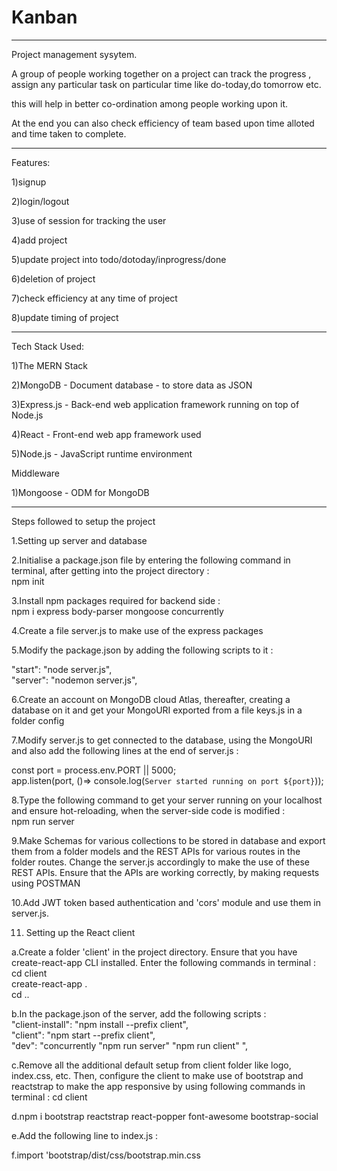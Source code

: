 # Kanban
<hr/>
Project management sysytem.

A group of people working together on a project can track the progress , assign any particular task on particular time like do-today,do tomorrow etc.

this will help in better co-ordination among people working upon it.

At the end you can also check efficiency of team based upon time alloted and time taken to complete.
<hr/>

Features:

1)signup

2)login/logout

3)use of session for tracking the user

4)add project

5)update project into todo/dotoday/inprogress/done

6)deletion of project

7)check efficiency at any time of project

8)update timing of project
<hr/>

Tech Stack Used:

1)The MERN Stack

2)MongoDB - Document database - to store data as JSON

3)Express.js - Back-end web application framework running on top of Node.js

4)React - Front-end web app framework used

5)Node.js - JavaScript runtime environment

Middleware<br/>

1)Mongoose - ODM for MongoDB

<hr/>
Steps followed to setup the project<br/>

1.Setting up server and database<br/>

2.Initialise a package.json file by entering the following command in terminal, after getting into the project directory :<br/>
  npm init<br/>
  
3.Install npm packages required for backend side :<br/>
 npm i express body-parser mongoose concurrently<br/>

4.Create a file server.js to make use of the express packages<br/>

5.Modify the package.json by adding the following scripts to it :<br/>

  "start": "node server.js",<br/>
  "server": "nodemon server.js",<br/>

6.Create an account on MongoDB cloud Atlas, thereafter, creating a database on it and get your MongoURI exported from a file keys.js in a folder config<br/>

7.Modify server.js to get connected to the database, using the MongoURI and also add the following lines at the end of server.js :

const port = process.env.PORT || 5000;<br/>
app.listen(port, ()=> console.log(`Server started running on port ${port}`));<br/>

8.Type the following command to get your server running on your localhost and ensure hot-reloading, when the server-side code is modified :<br/>
npm run server<br/>

9.Make Schemas for various collections to be stored in database and export them from a folder models and the REST APIs for various routes in the folder routes. Change the server.js accordingly to make the use of these REST APIs. Ensure that the APIs are working correctly, by making requests using POSTMAN

10.Add JWT token based authentication and 'cors' module and use them in server.js.

11. Setting up the React client

a.Create a folder 'client' in the project directory. Ensure that you have create-react-app CLI installed. Enter the following commands in terminal :<br/>
cd client<br/>
create-react-app .<br/>
cd ..<br/>

b.In the package.json of the server, add the following scripts :<br/>
"client-install": "npm install --prefix client",<br/>
"client": "npm start --prefix client",<br/>
"dev": "concurrently \"npm run server\" \"npm run client\" ",<br/>

c.Remove all the additional default setup from client folder like logo, index.css, etc. Then, configure the client to make use of bootstrap and reactstrap to make the app responsive by using following commands in terminal :
cd client<br/>

d.npm i bootstrap reactstrap react-popper font-awesome bootstrap-social<br/>

e.Add the following line to index.js :<br/>

f.import 'bootstrap/dist/css/bootstrap.min.css<br/>

